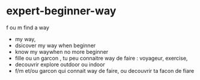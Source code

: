 # expert-beginner-way
f ou m find a way 
- my way,
- dsicover my way when beginner
- know my waywhen no more beginner
- fille ou un garcon , tu peu connaitre way de faire : voyageur, exercise,
- decouvrir explore outdoor ou indoor
- f/m et/ou garcon qui connait way de faire, ou decouvrir ta facon de fiare
